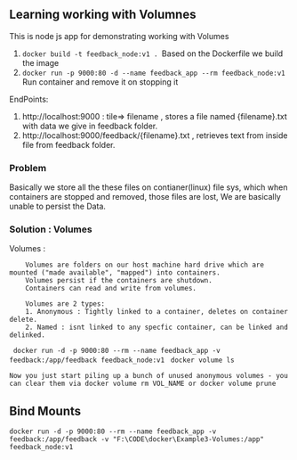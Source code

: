 ## Learning working with Volumnes

This is node js app for demonstrating working with Volumes

1. `docker build -t feedback_node:v1 . `Based on the Dockerfile we build the image
2. `docker run -p 9000:80 -d --name feedback_app --rm feedback_node:v1`  Run container and remove it on stopping it

EndPoints:
   1. http://localhost:9000  : tile=> filename , stores a file named {filename}.txt with data we give  in feedback folder.
   2. http://localhost:9000/feedback/{filename}.txt , retrieves text from inside file from feedback folder.

### Problem
Basically we store all the these files on contianer(linux) file sys, which when containers are stopped and removed, those files are lost,
We are basically unable to persist the Data. 
### Solution : Volumes

Volumes :

        Volumes are folders on our host machine hard drive which are mounted ("made available", "mapped") into containers.
        Volumes persist if the containers are shutdown.
        Containers can read and write from volumes.
    
        Volumes are 2 types: 
        1. Anonymous : Tightly linked to a container, deletes on container delete.
        2. Named : isnt linked to any specfic container, can be linked and delinked.

` docker run -d -p 9000:80 --rm --name feedback_app -v feedback:/app/feedback feedback_node:v1`
` docker volume ls`

    Now you just start piling up a bunch of unused anonymous volumes - you can clear them via docker volume rm VOL_NAME or docker volume prune

## Bind Mounts

`docker run -d -p 9000:80 --rm --name feedback_app -v feedback:/app/feedback -v "F:\CODE\docker\Example3-Volumes:/app" feedback_node:v1`